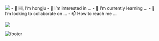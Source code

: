 <img src="https://capsule-render.vercel.app/api?type=waving&color=auto&height=300&section=header&text=hongju%20&fontSize=90" />
- 👋 Hi, I’m hongju   
- 👀 I’m interested in ...   
- 🌱 I’m currently learning ...   
- 💞️ I’m looking to collaborate on ...   
- 📫 How to reach me ...   

<img src="https://img.shields.io/badge/Python-3766AB?style=flat-square&logo=Python&logoColor=white"/></a>
<!---
cherish10/cherish10 is a ✨ special ✨ repository because its `README.md` (this file) appears on your GitHub profile.
You can click the Preview link to take a look at your changes.
--->
![footer](https://capsule-render.vercel.app/api?type=waving&section=footer)
